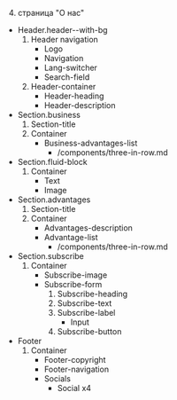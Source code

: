 4. страница "О нас"
  * Header.header--with-bg
    1. Header navigation
        * Logo 
        * Navigation
        * Lang-switcher
        * Search-field
    2. Header-container
        * Header-heading
        * Header-description
  * Section.business
    1. Section-title
    2. Container
        * Business-advantages-list
            * /components/three-in-row.md
  * Section.fluid-block
    1. Container
        * Text
        * Image
  * Section.advantages
    1. Section-title
    2. Container
        * Advantages-description
        * Advantage-list
            * /components/three-in-row.md
  * Section.subscribe
    1. Container
        * Subscribe-image
        * Subscribe-form
            1. Subscribe-heading
            2. Subscribe-text
            3. Subscribe-label
                * Input
            4. Subscribe-button
  * Footer
    1. Container
        * Footer-copyright
        * Footer-navigation
        * Socials
            * Social x4
